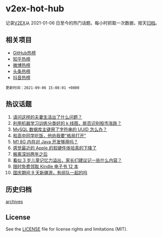 # v2ex-hot-hub

 记录[V2EX](https://www.v2ex.com/)从 2021-01-06 日至今的热门话题。每小时抓取一次数据，按天[归档](archives)。
 
 ## 相关项目

- [GitHub热榜](https://github.com/lonnyzhang423/github-hot-hub)
- [知乎热榜](https://github.com/lonnyzhang423/zhihu-hot-hub)
- [微博热榜](https://github.com/lonnyzhang423/weibo-hot-hub)
- [头条热榜](https://github.com/lonnyzhang423/toutiao-hot-hub)
- [抖音热榜](https://github.com/lonnyzhang423/douyin-hot-hub)


 `更新时间：2021-09-06 15:08:01 +0800`

## 热议话题

1. [请问这样的夫妻生活出了什么问题？](https://www.v2ex.com/t/800048)
1. [利用机器学习训练分类好的 k 线图，能否识别股市涨跌？](https://www.v2ex.com/t/799974)
1. [MySQL 数据库主键用了字符串的 UUID 怎么办？](https://www.v2ex.com/t/799982)
1. [和高中同学吃饭，他劝我要“格局打开”](https://www.v2ex.com/t/800073)
1. [M1 8G 内存对 Java 开发够用吗？](https://www.v2ex.com/t/799988)
1. [感觉最近的 Apple 的软硬件体验真的下降了](https://www.v2ex.com/t/800110)
1. [搬离深圳两年之后](https://www.v2ex.com/t/800034)
1. [看似 3 岁儿童记忆力溢出，家长们建议记一些什么内容？](https://www.v2ex.com/t/800136)
1. [限时免费领取 Kindle 电子书 12 本](https://www.v2ex.com/t/800026)
1. [国庆期间 9 天新疆游，有组队一起的吗](https://www.v2ex.com/t/800079)

## 历史归档

[archives](archives)

## License

See the [LICENSE](LICENSE) file for license rights and limitations (MIT).
